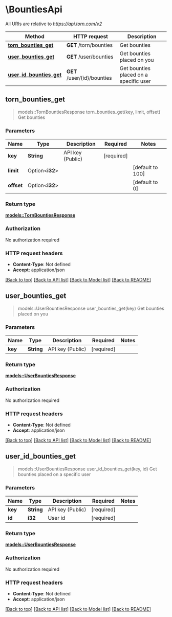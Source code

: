 # \BountiesApi

All URIs are relative to *https://api.torn.com/v2*

Method | HTTP request | Description
------------- | ------------- | -------------
[**torn_bounties_get**](BountiesApi.md#torn_bounties_get) | **GET** /torn/bounties | Get bounties
[**user_bounties_get**](BountiesApi.md#user_bounties_get) | **GET** /user/bounties | Get bounties placed on you
[**user_id_bounties_get**](BountiesApi.md#user_id_bounties_get) | **GET** /user/{id}/bounties | Get bounties placed on a specific user



## torn_bounties_get

> models::TornBountiesResponse torn_bounties_get(key, limit, offset)
Get bounties

### Parameters


Name | Type | Description  | Required | Notes
------------- | ------------- | ------------- | ------------- | -------------
**key** | **String** | API key (Public) | [required] |
**limit** | Option<**i32**> |  |  |[default to 100]
**offset** | Option<**i32**> |  |  |[default to 0]

### Return type

[**models::TornBountiesResponse**](TornBountiesResponse.md)

### Authorization

No authorization required

### HTTP request headers

- **Content-Type**: Not defined
- **Accept**: application/json

[[Back to top]](#) [[Back to API list]](../README.md#documentation-for-api-endpoints) [[Back to Model list]](../README.md#documentation-for-models) [[Back to README]](../README.md)


## user_bounties_get

> models::UserBountiesResponse user_bounties_get(key)
Get bounties placed on you

### Parameters


Name | Type | Description  | Required | Notes
------------- | ------------- | ------------- | ------------- | -------------
**key** | **String** | API key (Public) | [required] |

### Return type

[**models::UserBountiesResponse**](UserBountiesResponse.md)

### Authorization

No authorization required

### HTTP request headers

- **Content-Type**: Not defined
- **Accept**: application/json

[[Back to top]](#) [[Back to API list]](../README.md#documentation-for-api-endpoints) [[Back to Model list]](../README.md#documentation-for-models) [[Back to README]](../README.md)


## user_id_bounties_get

> models::UserBountiesResponse user_id_bounties_get(key, id)
Get bounties placed on a specific user

### Parameters


Name | Type | Description  | Required | Notes
------------- | ------------- | ------------- | ------------- | -------------
**key** | **String** | API key (Public) | [required] |
**id** | **i32** | User id | [required] |

### Return type

[**models::UserBountiesResponse**](UserBountiesResponse.md)

### Authorization

No authorization required

### HTTP request headers

- **Content-Type**: Not defined
- **Accept**: application/json

[[Back to top]](#) [[Back to API list]](../README.md#documentation-for-api-endpoints) [[Back to Model list]](../README.md#documentation-for-models) [[Back to README]](../README.md)

